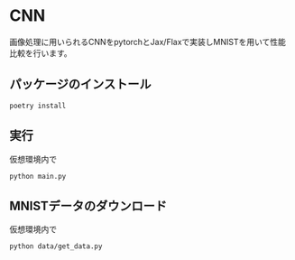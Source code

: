 # CNN
画像処理に用いられるCNNをpytorchとJax/Flaxで実装しMNISTを用いて性能比較を行います。

## パッケージのインストール
```
poetry install
```

## 実行
仮想環境内で
```
python main.py
```

## MNISTデータのダウンロード
仮想環境内で
```
python data/get_data.py
```
